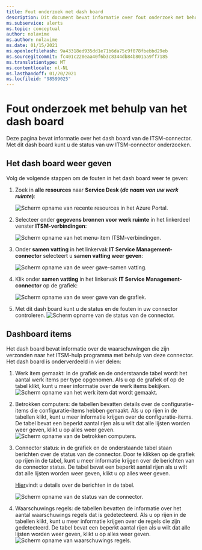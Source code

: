 ```yaml
---
title: Fout onderzoek met dash board
description: Dit document bevat informatie over fout onderzoek met behulp van het dash board
ms.subservice: alerts
ms.topic: conceptual
author: nolavime
ms.author: nolavime
ms.date: 01/15/2021
ms.openlocfilehash: 9a43318ed935dd1e71b6da75c9f078fbebbd29eb
ms.sourcegitcommit: fc401c220eaa40f6b3c8344db84b801aa9ff7185
ms.translationtype: MT
ms.contentlocale: nl-NL
ms.lasthandoff: 01/20/2021
ms.locfileid: "98599025"
---
```

# <a name="error-investigation-using-the-dashboard"></a>Fout onderzoek met behulp van het dash board

Deze pagina bevat informatie over het dash board van de ITSM-connector. Met dit dash board kunt u de status van uw ITSM-connector onderzoeken.

## <a name="how-to-view-the-dashboard"></a>Het dash board weer geven

Volg de volgende stappen om de fouten in het dash board weer te geven:

1. Zoek in **alle resources** naar **Service Desk (*de naam van uw werk ruimte*)**:

   ![Scherm opname van recente resources in het Azure Portal.](media/itsmc-definition/create-new-connection-from-resource.png)

2. Selecteer onder **gegevens bronnen voor werk ruimte** in het linkerdeel venster **ITSM-verbindingen**:

   ![Scherm opname van het menu-item ITSM-verbindingen.](media/itsmc-overview/add-new-itsm-connection.png)

3. Onder **samen vatting** in het linkervak **IT Service Management-connector** selecteert u **samen vatting weer geven**:

    ![Scherm opname van de weer gave-samen vatting.](media/itsmc-resync-servicenow/dashboard-view-summary.png)

4. Klik onder **samen vatting** in het linkervak **IT Service Management-connector** op de grafiek:

    ![Scherm opname van de weer gave van de grafiek.](media/itsmc-resync-servicenow/dashboard-graph-click.png)

5. Met dit dash board kunt u de status en de fouten in uw connector controleren.
    ![Scherm opname van de status van de connector.](media/itsmc-resync-servicenow/connector-dashboard.png)

## <a name="dashboard-elements"></a>Dashboard items

Het dash board bevat informatie over de waarschuwingen die zijn verzonden naar het ITSM-hulp programma met behulp van deze connector.
Het dash board is onderverdeeld in vier delen:

1. Werk item gemaakt: in de grafiek en de onderstaande tabel wordt het aantal werk items per type opgenomen. Als u op de grafiek of op de tabel klikt, kunt u meer informatie over de werk items bekijken.
    ![Scherm opname van het werk item dat wordt gemaakt.](media/itsmc-resync-servicenow/itsm-dashboard-workitems.png)
2. Betrokken computers: de tabellen bevatten details over de configuratie-items die configuratie-items hebben gemaakt.
    Als u op rijen in de tabellen klikt, kunt u meer informatie krijgen over de configuratie-items.
    De tabel bevat een beperkt aantal rijen als u wilt dat alle lijsten worden weer geven, klikt u op alles weer geven.
    ![Scherm opname van de betrokken computers.](media/itsmc-resync-servicenow/itsm-dashboard-impacted-comp.png)
3. Connector status: in de grafiek en de onderstaande tabel staan berichten over de status van de connector. Door te klikken op de grafiek op rijen in de tabel, kunt u meer informatie krijgen over de berichten van de connector status.
    De tabel bevat een beperkt aantal rijen als u wilt dat alle lijsten worden weer geven, klikt u op alles weer geven.

    [Hier](itsmc-dashboard-errors.md)vindt u details over de berichten in de tabel.

    ![Scherm opname van de status van de connector.](media/itsmc-resync-servicenow/itsm-dashboard-connector-status.png)
4. Waarschuwings regels: de tabellen bevatten de informatie over het aantal waarschuwings regels dat is gedetecteerd.
    Als u op rijen in de tabellen klikt, kunt u meer informatie krijgen over de regels die zijn gedetecteerd.
    De tabel bevat een beperkt aantal rijen als u wilt dat alle lijsten worden weer geven, klikt u op alles weer geven.
    ![Scherm opname van waarschuwings regels.](media/itsmc-resync-servicenow/itsm-dashboard-alert-rules.png)